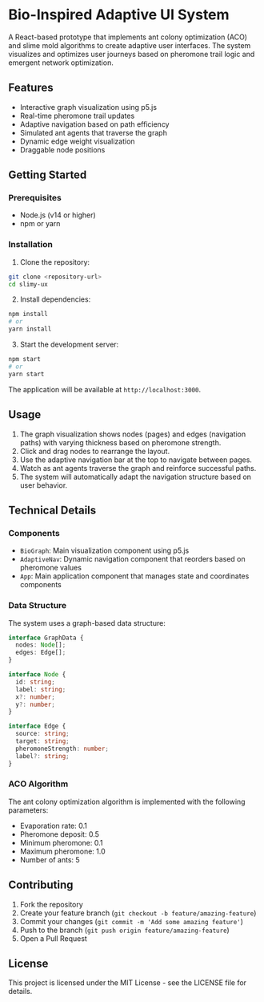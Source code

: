 # Bio-Inspired Adaptive UI System

A React-based prototype that implements ant colony optimization (ACO) and slime mold algorithms to create adaptive user interfaces. The system visualizes and optimizes user journeys based on pheromone trail logic and emergent network optimization.

## Features

- Interactive graph visualization using p5.js
- Real-time pheromone trail updates
- Adaptive navigation based on path efficiency
- Simulated ant agents that traverse the graph
- Dynamic edge weight visualization
- Draggable node positions

## Getting Started

### Prerequisites

- Node.js (v14 or higher)
- npm or yarn

### Installation

1. Clone the repository:
```bash
git clone <repository-url>
cd slimy-ux
```

2. Install dependencies:
```bash
npm install
# or
yarn install
```

3. Start the development server:
```bash
npm start
# or
yarn start
```

The application will be available at `http://localhost:3000`.

## Usage

1. The graph visualization shows nodes (pages) and edges (navigation paths) with varying thickness based on pheromone strength.
2. Click and drag nodes to rearrange the layout.
3. Use the adaptive navigation bar at the top to navigate between pages.
4. Watch as ant agents traverse the graph and reinforce successful paths.
5. The system will automatically adapt the navigation structure based on user behavior.

## Technical Details

### Components

- `BioGraph`: Main visualization component using p5.js
- `AdaptiveNav`: Dynamic navigation component that reorders based on pheromone values
- `App`: Main application component that manages state and coordinates components

### Data Structure

The system uses a graph-based data structure:

```typescript
interface GraphData {
  nodes: Node[];
  edges: Edge[];
}

interface Node {
  id: string;
  label: string;
  x?: number;
  y?: number;
}

interface Edge {
  source: string;
  target: string;
  pheromoneStrength: number;
  label?: string;
}
```

### ACO Algorithm

The ant colony optimization algorithm is implemented with the following parameters:

- Evaporation rate: 0.1
- Pheromone deposit: 0.5
- Minimum pheromone: 0.1
- Maximum pheromone: 1.0
- Number of ants: 5

## Contributing

1. Fork the repository
2. Create your feature branch (`git checkout -b feature/amazing-feature`)
3. Commit your changes (`git commit -m 'Add some amazing feature'`)
4. Push to the branch (`git push origin feature/amazing-feature`)
5. Open a Pull Request

## License

This project is licensed under the MIT License - see the LICENSE file for details. 